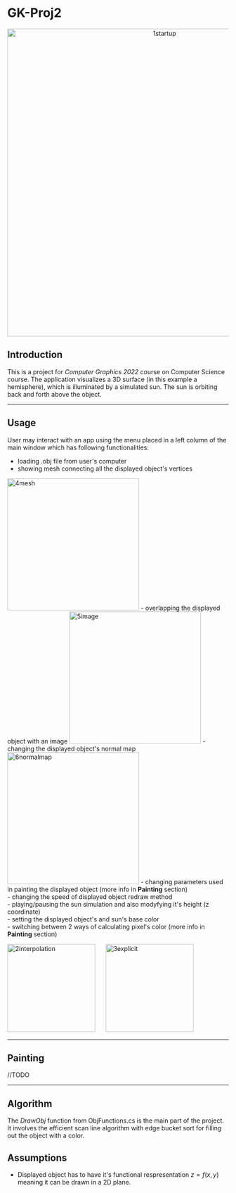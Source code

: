 # GK-Proj2
<p align="center">
  <img width="700" alt="1startup" src="https://user-images.githubusercontent.com/74315304/204162780-a3772a1f-4c2e-4c08-94f6-16bc0c598e25.png">
</p>
  
## Introduction
This is a project for *Computer Graphics 2022* course on Computer Science course. The application visualizes a 3D surface (in this example a hemisphere), which is illuminated by a simulated sun. The sun is orbiting back and forth above the object.
  
---
## Usage
User may interact with an app using the menu placed in a left column of the main window which has following functionalities:
- loading .obj file from user's computer
- showing mesh connecting all the displayed object's vertices 
<img width="300" alt="4mesh" src="https://user-images.githubusercontent.com/74315304/204166486-da63379b-e7e5-43d3-8ccf-2d94594161a8.png">
- overlapping the displayed object with an image
<img width="300" alt="5image" src="https://user-images.githubusercontent.com/74315304/204166621-c13a4db0-48c4-49c3-9a6d-9f64248cb048.png">
- changing the displayed object's normal map
<img width="300" alt="6normalmap" src="https://user-images.githubusercontent.com/74315304/204166656-820911d0-4d88-4835-878b-a649742ea35a.png">
- changing parameters used in painting the displayed object (more info in <b>Painting</b> section) <br>
- changing the speed of displayed object redraw method <br>
- playing/pausing the sun simulation and also modyfying it's height (z coordinate) <br>
- setting the displayed object's and sun's base color <br>
- switching between 2 ways of calculating pixel's color (more info in <b>Painting</b> section)
<p float="left">
<img width="200" alt="2interpolation" title="Interpolation" src="https://user-images.githubusercontent.com/74315304/204167449-5258c220-748e-4d62-a426-e12b475895e7.png">
&nbsp&nbsp&nbsp&nbsp
<img width="200" alt="3explicit" title="Explicit designation" src="https://user-images.githubusercontent.com/74315304/204167453-0715b918-c416-4d42-bb5e-01bfa4c254c4.png">
 <p>
   
 ---
## Painting
//TODO
   
   
---
## Algorithm
The *DrawObj* function from ObjFunctions.cs is the main part of the project. It involves the efficient scan line algorithm with edge bucket sort for filling out the object with a color.
   
   
## Assumptions
* Displayed object has to have it's functional respresentation $z = f(x,y)$ meaning it can be drawn in a 2D plane.
